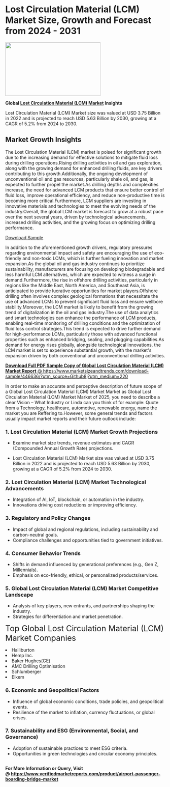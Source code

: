 <H1>Lost Circulation Material (LCM) Market Size, Growth and Forecast from 2024 - 2031</H1><img class="aligncenter size-medium wp-image-584254" src="https://thirdeyenews.in/wp-content/uploads/2024/09/Global-Market-Research-300x168.jpeg" alt="" width="300" height="168" /><p><strong>Global&nbsp;<a href="https://www.marketsizeandtrends.com/download-sample/446636/?utm_source=Github8j?utm_medium=220">Lost Circulation Material (LCM) Market</a> Insights</strong></p><p>Lost Circulation Material (LCM) Market size was valued at USD 3.75 Billion in 2022 and is projected to reach USD 5.63 Billion by 2030, growing at a CAGR of 5.2% from 2024 to 2030.</p><p><h2>Market Growth Insights</h2> <p>The Lost Circulation Material (LCM) market is poised for significant growth due to the increasing demand for effective solutions to mitigate fluid loss during drilling operations.Rising drilling activities in oil and gas exploration, along with the growing demand for enhanced drilling fluids, are key drivers contributing to this growth.Additionally, the ongoing development of unconventional oil and gas resources, particularly shale oil, and gas, is expected to further propel the market.As drilling depths and complexities increase, the need for advanced LCM products that ensure better control of fluid loss, improve operational efficiency, and reduce non-productive time is becoming more critical.Furthermore, LCM suppliers are investing in innovative materials and technologies to meet the evolving needs of the industry.Overall, the global LCM market is forecast to grow at a robust pace over the next several years, driven by technological advancements, increased drilling activities, and the growing focus on optimizing drilling performance.</p> <p><a href="#">Download Sample</a></p> <p>In addition to the aforementioned growth drivers, regulatory pressures regarding environmental impact and safety are encouraging the use of eco-friendly and non-toxic LCMs, which is further fueling innovation and market expansion.As the global oil and gas industry continues to prioritize sustainability, manufacturers are focusing on developing biodegradable and less harmful LCM alternatives, which are expected to witness a surge in demand.Furthermore, the rise in offshore drilling activities, particularly in regions like the Middle East, North America, and Southeast Asia, is anticipated to provide lucrative opportunities for market players.Offshore drilling often involves complex geological formations that necessitate the use of advanced LCMs to prevent significant fluid loss and ensure wellbore stability.Moreover, the LCM market is likely to benefit from the growing trend of digitalization in the oil and gas industry.The use of data analytics and smart technologies can enhance the performance of LCM products, enabling real-time monitoring of drilling conditions and the optimization of fluid loss control strategies.This trend is expected to drive further demand for high-performance LCMs, particularly those with advanced functional properties such as enhanced bridging, sealing, and plugging capabilities.As demand for energy rises globally, alongside technological innovations, the LCM market is set to experience substantial growth, with the market's expansion driven by both conventional and unconventional drilling activities.</p> <p><a href="#"></p><p><span class=""><strong>Download Full PDF Sample Copy of Global Lost Circulation Material (LCM) Market Report</strong> @ <a href="https://www.marketsizeandtrends.com/download-sample/446636/?utm_source=Github8j?utm_medium=220" target="_blank">https://www.marketsizeandtrends.com/download-sample/446636/?utm_source=Github8j?utm_medium=220</a></span></p><p>In order to make an accurate and perceptive description of future scope of a Global&nbsp;Lost Circulation Material (LCM) Market Market as Global&nbsp;Lost Circulation Material (LCM) Market Market of 2025, you need to describe a clear Vision &ndash; What Industry or Linda can you think of for example: Quote from a Technology, healthcare, automotive, renewable energy, name the market you are Reffering to.However, some general trends and factors usually impact market reports and their future outlook include:</p><h3>1.&nbsp;<strong>Lost Circulation Material (LCM) Market Growth Projections</strong></h3><ul><li>Examine market size trends, revenue estimates and CAGR (Compounded Annual Growth Rate) projections.</li><li><p>Lost Circulation Material (LCM) Market size was valued at USD 3.75 Billion in 2022 and is projected to reach USD 5.63 Billion by 2030, growing at a CAGR of 5.2% from 2024 to 2030.</p></li></ul><h3>2.&nbsp;<strong>Lost Circulation Material (LCM) Market Technological Advancements</strong></h3><ul><li>Integration of AI, IoT, blockchain, or automation in the industry.</li><li>Innovations driving cost reductions or improving efficiency.</li></ul><h3>3.&nbsp;<strong>Regulatory and Policy Changes</strong></h3><ul><li>Impact of global and regional regulations, including sustainability and carbon-neutral goals.</li><li>Compliance challenges and opportunities tied to government initiatives.</li></ul><h3>4.&nbsp;<strong>Consumer Behavior Trends</strong></h3><ul><li>Shifts in demand influenced by generational preferences (e.g., Gen Z, Millennials).</li><li>Emphasis on eco-friendly, ethical, or personalized products/services.</li></ul><h3>5.&nbsp;<strong>Global Lost Circulation Material (LCM) Market Competitive Landscape</strong></h3><ul><li>Analysis of key players, new entrants, and partnerships shaping the industry.</li><li>Strategies for differentiation and market penetration.</li></ul><p data-pm-slice="1 1 []"><span style="color: inherit; font-family: inherit; font-size: 25px;">Top Global Lost Circulation Material (LCM) Market Companies</span></p><div class="" data-test-id=""><p><li>Halliburton</li><li> Hemp Inc.</li><li> Baker Hughes(GE)</li><li> AMC Drilling Optimisation</li><li> Schlumberger</li><li> Elkem</li></p></div><h3>6.&nbsp;<strong>Economic and Geopolitical Factors</strong></h3><ul><li>Influence of global economic conditions, trade policies, and geopolitical events.</li><li>Resilience of the market to inflation, currency fluctuations, or global crises.</li></ul><h3>7.&nbsp;<strong>Sustainability and ESG (Environmental, Social, and Governance)</strong></h3><ul><li>Adoption of sustainable practices to meet ESG criteria.</li><li>Opportunities in green technologies and circular economy principles.</li></ul><h2><strong style="font-size: 14px;">For More Information or Query, Visit @&nbsp;</strong><a style="background-color: #ffffff; font-size: 14px;" href="https://www.marketsizeandtrends.com/report/lost-circulation-material-lcm-market/" target="_blank">https://www.verifiedmarketreports.com/product/airport-passenger-boarding-bridge-market</a></h2>